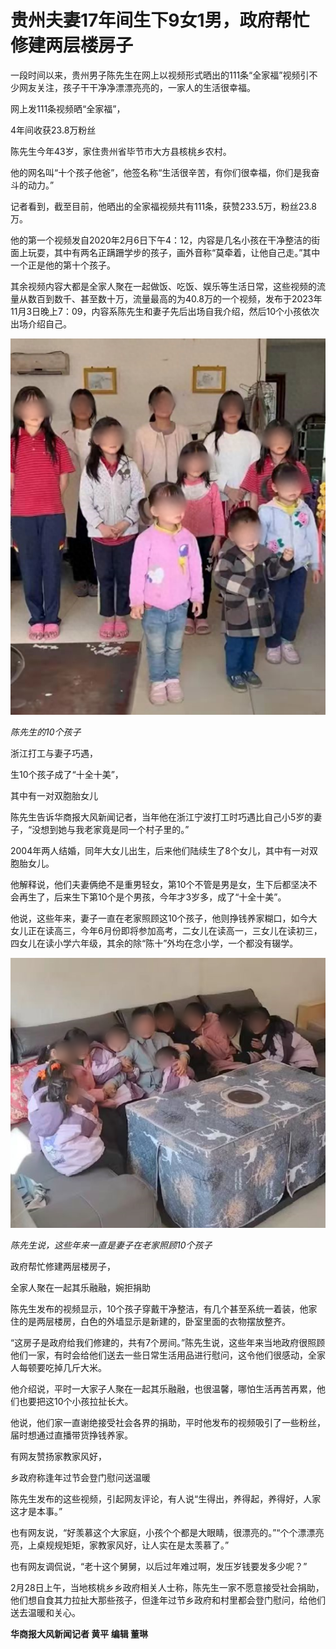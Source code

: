 # 贵州夫妻17年间生下9女1男，政府帮忙修建两层楼房子

一段时间以来，贵州男子陈先生在网上以视频形式晒出的111条“全家福”视频引不少网友关注，孩子干干净净漂漂亮亮的，一家人的生活很幸福。

网上发111条视频晒“全家福”，

4年间收获23.8万粉丝

陈先生今年43岁，家住贵州省毕节市大方县核桃乡农村。

他的网名叫“十个孩子他爸”，他签名称“生活很辛苦，有你们很幸福，你们是我奋斗的动力。”

记者看到，截至目前，他晒出的全家福视频共有111条，获赞233.5万，粉丝23.8万。

他的第一个视频发自2020年2月6日下午4：12，内容是几名小孩在干净整洁的街面上玩耍，其中有两名正蹒跚学步的孩子，画外音称“莫牵着，让他自己走。”其中一个正是他的第十个孩子。

其余视频内容大都是全家人聚在一起做饭、吃饭、娱乐等生活日常，这些视频的流量从数百到数千、甚至数十万，流量最高的为40.8万的一个视频，发布于2023年11月3日晚上7：09，内容系陈先生和妻子先后出场自我介绍，然后10个小孩依次出场介绍自己。

![e4c7acf9cabed820a9fb0e3859864439.jpg](https://raw.githubusercontent.com/qqhsx/qqnews_image/main/2024/02/28/贵州夫妻17年间生下9女1男，政府帮忙修建两层楼房子/e4c7acf9cabed820a9fb0e3859864439.jpg)

_陈先生的10个孩子_

浙江打工与妻子巧遇，

生10个孩子成了“十全十美”，

其中有一对双胞胎女儿

陈先生告诉华商报大风新闻记者，当年他在浙江宁波打工时巧遇比自己小5岁的妻子，“没想到她与我老家竟是同一个村子里的。”

2004年两人结婚，同年大女儿出生，后来他们陆续生了8个女儿，其中有一对双胞胎女儿。

他解释说，他们夫妻俩绝不是重男轻女，第10个不管是男是女，生下后都坚决不会再生了，后来生下第10个是个男孩，今年才3岁多，成了“十全十美”。

他说，这些年来，妻子一直在老家照顾这10个孩子，他则挣钱养家糊口，如今大女儿正在读高三，今年6月份即将参加高考，二女儿在读高一，三女儿在读初三，四女儿在读小学六年级，其余的除“陈十”外均在念小学，一个都没有辍学。

![a594c62ebd6a15a5423fb004dc93b4a1.jpg](https://raw.githubusercontent.com/qqhsx/qqnews_image/main/2024/02/28/贵州夫妻17年间生下9女1男，政府帮忙修建两层楼房子/a594c62ebd6a15a5423fb004dc93b4a1.jpg)

_陈先生说，这些年来一直是妻子在老家照顾10个孩子_

政府帮忙修建两层楼房子，

全家人聚在一起其乐融融，婉拒捐助

陈先生发布的视频显示，10个孩子穿戴干净整洁，有几个甚至系统一着装，他家住的是两层楼房，白色的外墙显示是新建的，卧室里面的衣物摆放整齐。

“这房子是政府给我们修建的，共有7个房间。”陈先生说，这些年来当地政府很照顾他们一家，有时会给他们送去一些日常生活用品进行慰问，这令他们很感动，全家人每顿要吃掉几斤大米。

他介绍说，平时一大家子人聚在一起其乐融融，也很温馨，哪怕生活再苦再累，他们也要把这10个小孩拉扯长大。

他说，他们家一直谢绝接受社会各界的捐助，平时他发布的视频吸引了一些粉丝，届时想通过直播带货挣钱养家。

有网友赞扬家教家风好，

乡政府称逢年过节会登门慰问送温暖

陈先生发布的这些视频，引起网友评论，有人说“生得出，养得起，养得好，人家这才是本事。”

也有网友说，“好羡慕这个大家庭，小孩个个都是大眼睛，很漂亮的。”“个个漂漂亮亮，上桌规规矩矩，家教家风好，让人实在是太羡慕了。”

也有网友调侃说，“老十这个舅舅，以后过年难过啊，发压岁钱要发多少呢？”

2月28日上午，当地核桃乡乡政府相关人士称，陈先生一家不愿意接受社会捐助，他们想自食其力拉扯大那些孩子，但逢年过节乡政府和村里都会登门慰问，给他们送去温暖和关心。

**华商报大风新闻记者 黄平 编辑 董琳**


